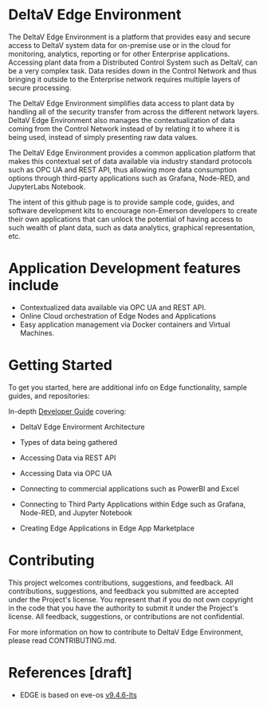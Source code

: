 # DeltaV Edge Environment

The DeltaV Edge Environment is a platform that provides easy and secure access to DeltaV system data for on-premise use or in the cloud for monitoring, analytics, reporting or for other Enterprise applications.
Accessing plant data from a Distributed Control System such as DeltaV, can be a very complex task.
Data resides down in the Control Network and thus bringing it outside to the Enterprise network requires multiple layers of secure processing.  

The DeltaV Edge Environment simplifies data access to plant data by handling all of the security transfer from across the different network layers.  DeltaV Edge Environment also manages the contextualization of data coming from the Control Network instead of by relating it to where it is being used, instead of simply presenting raw data values.  

The DeltaV Edge Environment provides a common application platform that makes this contextual set of data available via industry standard protocols such as OPC UA and REST API, thus allowing more data consumption options through third-party applications such as Grafana, Node-RED, and JupyterLabs Notebook.  



The intent of this github page is to provide sample code, guides, and software development kits to encourage non-Emerson developers to create their own applications that can unlock the potential of having access to such wealth of plant data, such as data analytics, graphical representation, etc.


# Application Development features include
-	Contextualized data available via OPC UA and REST API.
-	Online Cloud orchestration of Edge Nodes and Applications
-	Easy application management via Docker containers and Virtual Machines.


# Getting Started

To get you started, here are additional info on Edge functionality, sample guides, and repositories:

In-depth [Developer Guide](developer-guide.md) covering:
 
- DeltaV Edge Envirorment Architecture
  
- Types of data being gathered
  
- Accessing Data via REST API
  
- Accessing Data via OPC UA
  
- Connecting to commercial applications such as PowerBI and Excel
  
- Connecting to Third Party Applications within Edge such as Grafana, Node-RED, and Jupyter Notebook
  
- Creating Edge Applications in Edge App Marketplace
  

# Contributing

This project welcomes contributions, suggestions, and feedback. All contributions, suggestions, and feedback you submitted are accepted under the Project's license. You represent that if you do not own copyright in the code that you have the authority to submit it under the Project's license. All feedback, suggestions, or contributions are not confidential.

For more information on how to contribute to DeltaV Edge Environment, please read CONTRIBUTING.md.


# References [draft]
- EDGE is based on eve-os [v9.4.6-lts](https://github.com/EmersonDeltaV/lf-edge-eve)
